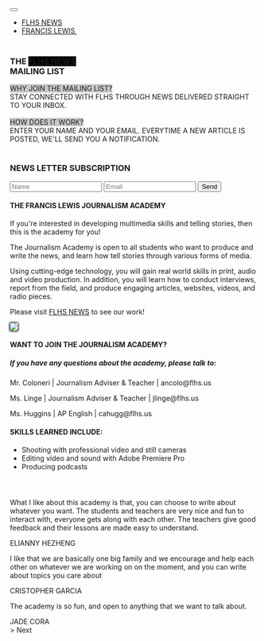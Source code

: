 <!DOCTYPE html>
<html>

<head>
  <meta charset="utf-8">
  <meta name="viewport" content="width=device-width, initial-scale=1">
  <!-- PAGE settings -->
  <link rel="icon" href="https://templates.pingendo.com/assets/Pingendo_favicon.ico">
  <title>Flhs News Mail</title>
  <meta name="description" content="Wireframe design of a landing page by Pingendo">
  <meta name="keywords" content="Pingendo bootstrap example template wireframe landing">
  <meta name="author" content="Pingendo">
  <!-- CSS dependencies -->
  <link rel="stylesheet" href="https://cdnjs.cloudflare.com/ajax/libs/font-awesome/4.7.0/css/font-awesome.min.css" type="text/css">
  <link rel="stylesheet" href="wireframe.css">
</head>

<body class="">
  <nav class="navbar navbar-expand-md navbar-dark bg-danger h-25" style="">
    <div class="container">
      <button class="navbar-toggler navbar-toggler-right" type="button" data-toggle="collapse" data-target="#navbar2SupportedContent" aria-controls="navbar2SupportedContent" aria-expanded="false" aria-label="Toggle navigation">
        <span class="navbar-toggler-icon"></span> </button>
      <div class="collapse navbar-collapse text-center justify-content-between" id="navbar2SupportedContent">
        <ul class="navbar-nav">
          <li class="nav-item text-light">
            <a class="nav-link mx-2" href="https://flhsnews.com/">FLHS NEWS</a>
          </li>
          <li class="nav-item">
            <a class="nav-link mx-2" href="https://www.francislewishs.org/">FRANCIS LEWIS&nbsp;</a>
          </li>
        </ul>
      </div>
    </div>
  </nav>
  <div class="h-50 d-flex align-items-center">
    <div class="container">
      <div class="row py-5" style="">
        <div class="mx-auto text-center col-md-6 h-100">
          <h3 class="display-4" >&nbsp;<br>THE <a style="background-color: rgb(0,0,0)" href="https://flhsnews.com/" class="text-light"> FLHS NEWS</a><br>MAILING LIST</h3>
          <p class="lead text-body h-100 w-100"><a style="background-color: rgb(200,200,200)" class="text-body">WHY JOIN THE MAILING LIST?</a><br>STAY CONNECTED WITH FLHS THROUGH NEWS DELIVERED STRAIGHT TO YOUR INBOX.&nbsp;<a style="background-color: rgb(200,200,200)" class="text-body"><br><br>HOW DOES IT WORK?</a><br>ENTER YOUR NAME AND YOUR EMAIL. EVERYTIME A NEW ARTICLE IS POSTED, WE'LL SEND YOU A NOTIFICATION.&nbsp;<br><br></p><a style="background-color: rgb(0,0,0)" href="https://flhsnews.com/" class="text-light">
          </a>
        </div><a style="background-color: rgb(0,0,0)" href="https://flhsnews.com/" class="text-light">
        </a>
      </div><a style="background-color: rgb(0,0,0)" href="https://flhsnews.com/" class="text-light">
      </a>
    </div><a style="background-color: rgb(0,0,0)" href="https://flhsnews.com/" class="text-light">
    </a>
  </div><a style="background-color: rgb(0,0,0)" class="text-light">
    <div class="text-center py-5">
      <div class="container">
        <div class="row bg-light">
          <div class="mx-auto p-4 col-lg-7">
            <h3 class="text-dark display-4">NEWS LETTER SUBSCRIPTION</h3>
            <form name="submit-to-google-sheet" id="myForm">
              <input name="name" type="text" placeholder="Name" id="name" required="">
              <input name="email" type="email" placeholder="Email" id="email" required="">
              <button type="submit">Send</button>
            </form>
            <script>
              const scriptURL = 'https://script.google.com/macros/s/AKfycbwnHq6ceOCyxDUyyWuTxXqzImCtfQBXvLgtXshg5rtLnfgoiNrS/exec'
              const form = document.forms['submit-to-google-sheet']
              form.addEventListener('submit', e => {
                e.preventDefault()
                fetch(scriptURL, {
                  method: 'POST',
                  body: new FormData(form)
                }).then(response => console.log('Submitted!', response)).catch(error => console.error('Error!', error.message))
                document.getElementById('name').value = '';
                document.getElementById('email').value = '';
                alert("Success!");
              })
            </script>
          </div>
        </div>
      </div>
    </div>
  </a>
  <div class="py-5 bg-danger" style=""><a style="background-color: rgb(0,0,0)">
    </a>
    <div class="container"><a style="background-color: rgb(0,0,0)">
      </a>
      <div class="row"><a style="background-color: rgb(0,0,0)">
        </a>
        <div class="p-4 col-lg-8"><a style="background-color: rgb(0,0,0)">
            <h4 class="mb-3 text-white">THE FRANCIS LEWIS JOURNALISM ACADEMY</h4>
          </a>
          <div class="blockquote text-muted"><a style="background-color: rgb(0,0,0)">
              <p class="mb-0 text-white">If you're interested in developing multimedia skills and telling stories, then this is the academy for you!</p>
              <p class="mb-0 text-white">The Journalism Academy is open to all students who want to produce and write the news, and learn how tell stories through various forms of media.</p>
              <p class="mb-0 text-white">Using cutting-edge technology, you will gain real world skills in print, audio and video production. In addition, you will learn how to conduct interviews, report from the field, and produce engaging articles, websites, videos, and radio pieces.</p>
            </a>
            <p class="mb-0 text-white"><a>Please visit</a> <a href="https://flhsnews.com/" class="text-light">FLHS NEWS</a> to see our work!</p>
          </div>
        </div>
        <div class="col-md-4 align-self-center">
          <img class="img-fluid d-block" src="https://upload.wikimedia.org/wikipedia/en/b/b9/Flhslogo.jpg" style="	box-shadow: 0px 0px 4px  black, 0px 0px 4px  black;"> </div>
      </div>
    </div>
  </div>
  <div class="py-5">
    <div class="container">
      <div class="row mb-3">
        <div class="text-center mx-auto p-4 col-lg-6 col-md-10 bg-danger">
          <h4 class="text-white">WANT TO JOIN THE JOURNALISM ACADEMY?</h4>
          <h5 class="text-light">If you have any questions about the academy, please talk to: </h5>
          <p class="text-light">Mr. Coloneri | Journalism Adviser &amp; Teacher | ancolo@flhs.us</p>
          <p class="text-light">Ms. Linge | Journalism Adviser &amp; Teacher | jlinge@flhs.us </p>
          <p class="text-light">Ms. Huggins | AP English | cahugg@flhs.us </p>
        </div>
      </div>
      <div class="row">
        <div class="p-4 col-lg-4 bg-danger">
          <h4 class="mb-3">SKILLS LEARNED INCLUDE:</h4>
          <ul class="">
            <li class="my-1">Shooting with professional video and still cameras</li>
            <li class="my-1">Editing video and sound with Adobe Premiere Pro</li>
            <li class="my-1">Producing podcasts</li>
          </ul>
        </div>
        <div class="p-md-4 col-lg-8 text-warning">
          <h4 class="mb-3"><br></h4>
          <div class="carousel slide" data-ride="carousel">
            <div class="carousel-inner bg-light" role="listbox">
              <div class="carousel-item p-5 active text-danger">
                <div class="blockquote text-muted mb-0 px-2">
                  <p class="mb-0">What I like about this academy is that, you can choose to write about whatever you want. The students and teachers are very nice and fun to interact with, everyone gets along with each other. The teachers give good feedback and their lessons are made easy to understand. </p>
                  <div class="blockquote-footer">ELIANNY HEZHENG</div>
                </div>
              </div>
              <div class="carousel-item p-5">
                <div class="blockquote text-muted mb-0 px-">
                  <p class="mb-0">I like that we are basically one big family and we encourage and help each other on whatever we are working on on the moment, and you can write about topics you care about</p>
                  <div class="blockquote-footer">CRISTOPHER GARCIA</div>
                </div>
              </div>
              <div class="carousel-item p-5">
                <div class="blockquote text-muted mb-0 px-">
                  <p class="mb-0">The academy is so fun, and open to anything that we want to talk about.</p>
                  <div class="blockquote-footer">JADE CORA</div>
                </div>
              </div>
            </div> &gt; <span class="carousel-control-next-icon" aria-hidden="true"></span> <span class="sr-only">Next</span>
          </div>
        </div>
      </div>
    </div>
  </div>
  <div class="bg-dark py-3">
    <div class="container"></div>
  </div>

</body>

</html>
